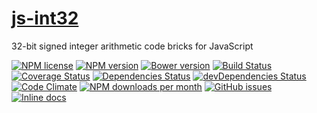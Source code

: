 [js-int32](http://aureooms.github.io/js-int32)
==

32-bit signed integer arithmetic code bricks for JavaScript

[![NPM license](https://img.shields.io/npm/l/@aureooms/js-int32.svg?style=flat)](https://raw.githubusercontent.com/aureooms/js-int32/master/LICENSE)
[![NPM version](https://img.shields.io/npm/v/@aureooms/js-int32.svg?style=flat)](https://www.npmjs.org/package/@aureooms/js-int32)
[![Bower version](https://img.shields.io/bower/v/@aureooms/js-int32.svg?style=flat)](http://bower.io/search/?q=@aureooms/js-int32)
[![Build Status](https://img.shields.io/travis/aureooms/js-int32.svg?style=flat)](https://travis-ci.org/aureooms/js-int32)
[![Coverage Status](https://img.shields.io/coveralls/aureooms/js-int32.svg?style=flat)](https://coveralls.io/r/aureooms/js-int32)
[![Dependencies Status](https://img.shields.io/david/aureooms/js-int32.svg?style=flat)](https://david-dm.org/aureooms/js-int32#info=dependencies)
[![devDependencies Status](https://img.shields.io/david/dev/aureooms/js-int32.svg?style=flat)](https://david-dm.org/aureooms/js-int32#info=devDependencies)
[![Code Climate](https://img.shields.io/codeclimate/github/aureooms/js-int32.svg?style=flat)](https://codeclimate.com/github/aureooms/js-int32)
[![NPM downloads per month](https://img.shields.io/npm/dm/@aureooms/js-int32.svg?style=flat)](https://www.npmjs.org/package/@aureooms/js-int32)
[![GitHub issues](https://img.shields.io/github/issues/aureooms/js-int32.svg?style=flat)](https://github.com/aureooms/js-int32/issues)
[![Inline docs](http://inch-ci.org/github/aureooms/js-int32.svg?branch=master&style=shields)](http://inch-ci.org/github/aureooms/js-int32)
